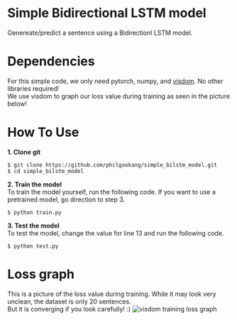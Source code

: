# Simple Bidirectional LSTM model
Genereate/predict a sentence using a Bidirectionl LSTM model.

# Dependencies  
For this simple code, we only need pytorch, numpy, and [visdom](https://github.com/facebookresearch/visdom). No other libraries required!  
We use visdom to graph our loss value during training as seen in the picture below!

# How To Use
**1. Clone git**
```
$ git clone https://github.com/philgookang/simple_bilstm_model.git
$ cd simple_bilstm_model
```

**2. Train the model**  
To train the model yourself, run the following code. If you want to use a pretrained model, go direction to step 3.  
```
$ python train.py
```

**3. Test the model**  
To test the model, change the value for line 13 and run the following code.
```
$ python test.py
```

# Loss graph
This is a picture of the loss value during training. While it may look very unclean, the dataset is only 20 sentences.  
But it is converging if you look carefully! :)
![visdom training loss graph](https://github.com/philgookang/simple_bilstm_model/blob/master/loss_graph.png?raw=true)
